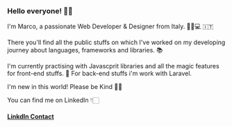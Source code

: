 ### Hello everyone! 🤟🏼

I'm Marco, a passionate Web Developer & Designer from Italy. 👦🏼💻 🇮🇹

There you'll find all the public stuffs on which I've worked on my developing journey about languages, frameworks and libraries. 📚

I'm currently practising with Javascprit libraries and all the magic features for front-end stuffs. 🚀
For back-end stuffs i'm work with Laravel.

I'm new in this world! Please be Kind 👏🏻

You can find me on LinkedIn 👇🏻
#### <a target="_blank" href="https://www.linkedin.com/in/marcofaltoni/"> LinkdIn Contact </a>
